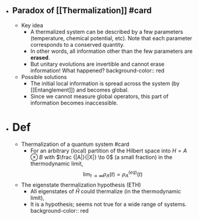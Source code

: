 - ## Paradox of [[Thermalization]] #card
	- Key idea
		- A thermalized system can be described by a few parameters (temperature, chemical potential, etc). Note that each parameter corresponds to a conserved quantity.
		- In other words, all information other than the few parameters are **erased**.
		- But unitary evolutions are invertible and cannot erase information! What happened?
		  background-color:: red
	- Possible solutions
		- The initial local information is spread across the system (by [[Entanglement]]) and becomes global.
		- Since we cannot measure global operators, this part of information becomes inaccessible.
- # Def
	- Thermalization of a quantum system #card
		- For an arbitrary (local) partition of the Hilbert space into $H=A \otimes B$ with $\frac {|A|}{|X|} \to 0$ (a small fraction) in the thermodynamic limit,
		  $$\lim_{t \to \infty} \rho_A(t) = \rho^{(eq)}_A(t)$$
	- The eigenstate thermalization hypothesis (ETH)
		- All eigenstates of $\hat H$ could thermalize (in the thermodynamic limit),
		- It is a hypothesis; seems not true for a wide range of systems.
		  background-color:: red